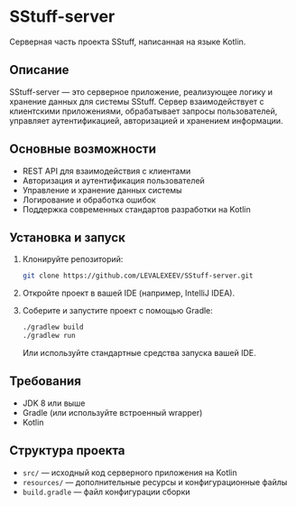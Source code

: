 # SStuff-server

Серверная часть проекта SStuff, написанная на языке Kotlin.

## Описание

SStuff-server — это серверное приложение, реализующее логику и хранение данных для системы SStuff. Сервер взаимодействует с клиентскими приложениями, обрабатывает запросы пользователей, управляет аутентификацией, авторизацией и хранением информации.

## Основные возможности

- REST API для взаимодействия с клиентами
- Авторизация и аутентификация пользователей
- Управление и хранение данных системы
- Логирование и обработка ошибок
- Поддержка современных стандартов разработки на Kotlin

## Установка и запуск

1. Клонируйте репозиторий:
   ```bash
   git clone https://github.com/LEVALEXEEV/SStuff-server.git
   ```

2. Откройте проект в вашей IDE (например, IntelliJ IDEA).

3. Соберите и запустите проект с помощью Gradle:
   ```bash
   ./gradlew build
   ./gradlew run
   ```

   Или используйте стандартные средства запуска вашей IDE.

## Требования

- JDK 8 или выше
- Gradle (или используйте встроенный wrapper)
- Kotlin

## Структура проекта

- `src/` — исходный код серверного приложения на Kotlin
- `resources/` — дополнительные ресурсы и конфигурационные файлы
- `build.gradle` — файл конфигурации сборки
